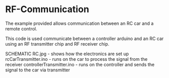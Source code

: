 # RF-Communication

The example provided allows communication between an RC car and a remote control. 

This code is used communicate between a controller arduino and an RC car using an RF transmitter chip and RF receiver chip.


SCHEMATIC RC.jpg - shows how the electronics are set up
rcCarTransmitter.ino - runs on the car to process the signal from the receiver
controllerTransmitter.ino - runs on the controller and sends the signal to the car via transmitter
